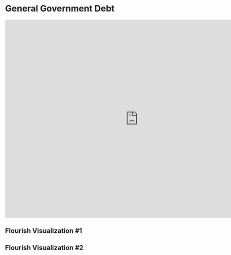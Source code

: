 # General Government Debt

<iframe src="https://data.oecd.org/chart/6gQs" width="860" height="645" style="border: 0" mozallowfullscreen="true" webkitallowfullscreen="true" allowfullscreen="true"><a href="https://data.oecd.org/chart/6gQs" target="_blank">OECD Chart: General government debt, Total, % of GDP, Annual, 1995 – 2019</a></iframe>

## Flourish Visualization #1

<div class="flourish-embed flourish-chart" data-src="visualisation/5298138"><script src="https://public.flourish.studio/resources/embed.js"></script></div>

## Flourish Visualization #2

<div class="flourish-embed flourish-chart" data-src="visualisation/5298312"><script src="https://public.flourish.studio/resources/embed.js"></script></div>
